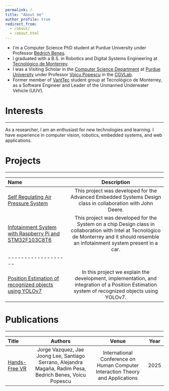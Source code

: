 ```yaml
---
permalink: /
title: "About me"
author_profile: true
redirect_from: 
  - /about/
  - /about.html
---
```

  * I'm a Computer Science PhD student at Purdue University under Professor [Bedrich Benes](https://cs.purdue.edu/homes/bbenes/).
  * I graduated with a B.S. in Robotics and Digital Systems Engineering at [Tecnológico de Monterrey](https://tec.mx/es). 
  * I was a Visiting Scholar in the [Computer Science Department](https://www.cs.purdue.edu/) at [Purdue University](https://www.purdue.edu/) under Professor [Voicu Popescu](https://www.cs.purdue.edu/homes/popescu/) in the [CGVLab](https://www.cs.purdue.edu/cgvlab/www/).
  * Former member of [VantTec](https://www.instagram.com/vanttec/) student group at Tecnológico de Monterrey, as a Software Engineer and Leader of the Unmanned Underwater Vehicle (UUV). 


# Interests
----------

As a researcher, I am an enthusiast for new technologies and learning. I have experience in computer vision, robotics, embedded systems, and web applications.

# Projects
------

| Name | Description |
|:--------|:-------:|
| [Self Regulating Air Pressure System](https://github.com/JorgeAskur/Self-Regulating-Air-Pressure-System) | This project was developed for the Advanced Embedded Systems Design class in collaboration with John Deere.   |
| [Infotainment System with Raspberry Pi and STM32F103C8T6](https://github.com/JorgeAskur/RPi-Infotainment-System)  | This project was developed for the System on a chip Design class in collaboration with Intel at Tecnológico de Monterrey and it should resemble an infotainment system present in a car.   |
|-------------------|
| [Position Estimation of recognized objects using YOLOv7](https://github.com/JorgeAskur/PinholeCamera)  | In this project we explain the development, implementation, and integration of a Position Estimation system of recognized objects using YOLOv7.   |

# Publications
----------

| Title | Authors | Venue | Year |
|:--------|:-------:|:-------:|:-------:|
| [Hands-Free VR](https://arxiv.org/abs/2402.15083) | Jorge Vazquez, Jae Joong Lee, Santiago Serrano, Alejandra Magaña, Radim Pesa, Bedrich Benes, Voicu Popescu | International Conference on Human Computer Interaction Theory and Applications | 2025
